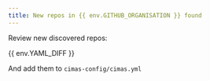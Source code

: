 ```yaml
---
title: New repos in {{ env.GITHUB_ORGANISATION }} found
---
```


Review new discovered repos:

{{ env.YAML_DIFF }}

And add them to `cimas-config/cimas.yml`